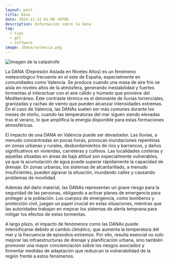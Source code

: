 ```yaml
---
layout: post
title: Dana
date: 2024-11-22 01:00 +0700
description: Información sobre la dana
tag:
  - tips
  - git
  - software
image: /Dana/valencia.png
---
```


<img src="{{ page.image }}" alt="Imagen de la catastrofe">

La DANA (Depresión Aislada en Niveles Altos) es un fenómeno meteorológico frecuente en el este de España, especialmente en comunidades como Valencia. Se produce cuando una masa de aire frío se aísla en niveles altos de la atmósfera, generando inestabilidad y fuertes tormentas al interactuar con el aire cálido y húmedo que proviene del Mediterráneo. Este contraste térmico es el detonante de lluvias torrenciales, granizadas y rachas de viento que pueden alcanzar intensidades extremas. En el caso de Valencia, las DANAs suelen ser más comunes durante los meses de otoño, cuando las temperaturas del mar siguen siendo elevadas tras el verano, lo que amplifica la energía disponible para estas formaciones atmosféricas.

El impacto de una DANA en Valencia puede ser devastador. Las lluvias, a menudo concentradas en pocas horas, provocan inundaciones repentinas en zonas urbanas y rurales, desbordamientos de ríos y barrancos, y daños significativos en viviendas, carreteras y cultivos. Las localidades costeras y aquellas situadas en áreas de baja altitud son especialmente vulnerables, ya que la acumulación de agua puede superar rápidamente la capacidad de drenaje. En zonas urbanas, los sistemas de alcantarillado, a menudo insuficientes, pueden agravar la situación, inundando calles y causando problemas de movilidad.

Además del daño material, las DANAs representan un grave riesgo para la seguridad de las personas, obligando a activar planes de emergencia para proteger a la población. Los cuerpos de emergencia, como bomberos y protección civil, juegan un papel crucial en estas situaciones, mientras que las autoridades trabajan en mejorar los sistemas de alerta temprana para mitigar los efectos de estas tormentas.

A largo plazo, el impacto de fenómenos como las DANAs puede intensificarse debido al cambio climático, que aumenta la temperatura del mar y la frecuencia de episodios extremos. Por ello, resulta esencial no solo mejorar las infraestructuras de drenaje y planificación urbana, sino también promover una mayor concienciación sobre los riesgos asociados y fomentar medidas de adaptación que reduzcan la vulnerabilidad de la región frente a estos fenómenos.